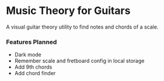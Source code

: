 # Music Theory for Guitars
A visual guitar theory utility to find notes and chords of a scale.


### Features Planned
- Dark mode
- Remember scale and fretboard config in local storage
- Add 9th chords
- Add chord finder
